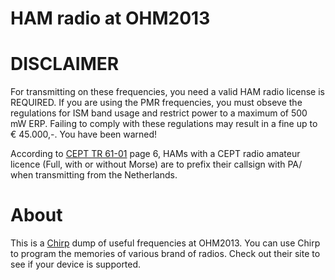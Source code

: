 # HAM radio at OHM2013

# DISCLAIMER

For transmitting on these frequencies, you need a valid HAM radio license is
REQUIRED. If you are using the PMR frequencies, you must obseve the regulations
for ISM band usage and restrict power to a maximum of 500 mW ERP. Failing to
comply with these regulations may result in a fine up to &euro; 45.000,-. You
have been warned!

According to
[CEPT TR 61-01](http://www.erodocdb.dk/Docs/doc98/official/pdf/TR6101.PDF) page 
6, HAMs with a CEPT radio amateur licence (Full, with or without Morse) are to
prefix their callsign with PA/ when transmitting from the Netherlands.

# About

This is a [Chirp](http://chirp.danplanet.com/projects/chirp/wiki/Home) dump of
useful frequencies at OHM2013. You can use Chirp to program the memories of
various brand of radios. Check out their site to see if your device is
supported.
